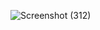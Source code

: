 ![Screenshot (312)](https://github.com/user-attachments/assets/725e6d86-4188-4cb9-9ba9-6b4a6d119d92)
